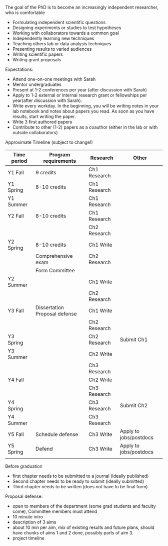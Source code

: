 The goal of the PhD is to become an increasingly independent researcher, who is comfortable
- Formulating independent scientific questions
- Designing experiments or studies to test hypotheses
- Working with collaborators towards a common goal
- Independently learning new techniques
- Teaching others lab or data analysis techniques
- Presenting results to varied audiences
- Writing scientific papers
- Writing grant proposals

Expectations:
- Attend one-on-one meetings with Sarah
- Mentor undergraduates
- Present at 1-2 conferences per year (after discussion with Sarah)
- Apply to 1-2 external or internal research grant or fellowships per year(after discussion with Sarah).
- Write every workday. In the beginning, you will be writing notes in your lab notebook and notes about papers you read. As soon as you have results, start writing the paper. 
- Write 3 first authored papers
- Contribute to other (1-2) papers as a coauthor (either in the lab or with outside collaborators)



Approximate Timeline (subject to change!)

| Time period | Program requirements          | Research     | Other                  |
| ----------- | ----------------------------- | ------------ | ---------------------- |
| Y1 Fall     | 9 credits                     | Ch1 Research |                        |
| Y1 Spring   | 8-10 credits                  | Ch1 Research |                        |
| Y1 Summer   |                               | Ch1 Research |                        |
| Y2 Fall     | 8-10 credits                  | Ch1 Research |                        |
|             |                               | Ch2 Research |                        |
| Y2 Spring   | 8-10 credits                  | Ch1 Write    |                        |
|             | Comprehensive exam            | Ch2 Research |                        |
|             | Form Committee                |              |                        |
| Y2 Summer   |                               | Ch1 Write    |                        |
|             |                               | Ch2 Research |                        |
| Y3 Fall     | Dissertation Proposal defense | Ch1 Write    |                        |
|             |                               | Ch2 Research |                        |
| Y3 Spring   |                               | Ch2 Research | Submit Ch1             |
| Y3 Summer   |                               | Ch2 Write    |                        |
|             |                               | Ch3 Research |                        |
| Y4 Fall     |                               | Ch2 Write    |                        |
|             |                               | Ch3 Research |                        |
| Y4 Spring   |                               | Ch3 Research | Submit Ch2             |
| Y4 Summer   |                               | Ch3 Research |                        |
| Y5 Fall     | Schedule defense              | Ch3 Write    | Apply to jobs/postdocs |
| Y5 Spring   | Defend                        | Ch3 Write    | Apply to jobs/postdocs |
|             |                               |              |                        |


Before graduation
- first chapter needs to be submitted to a journal (ideally published)
- Second chapter needs to be ready to submit (ideally submitted)
- Third chapter needs to be written (does not have to be final form)


Proposal defense:
- open to members of the department (some grad students and faculty come), Committee members must attend
- 10 minute intro
- description of 3 aims
- about 10 min per aim, mix of existing results and future plans, should have chunks of aims 1 and 2 done, possibly parts of aim 3. 
- project timeline
